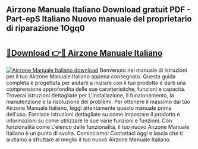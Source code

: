 ## Airzone Manuale Italiano Download gratuit PDF - Part-epS Italiano Nuovo manuale del proprietario di riparazione 1Ogq0

# <h2><a href="http://dfgi2fw.blite.top/?on=Airzone+Manuale+Italiano">🔗Download 👉🔴 Airzone Manuale Italiano</a></h2>

[![Airzone Manuale Italiano download](https://i.imgur.com/lujVjoI.png)](http://dfgi2fw.blite.top/?on=Airzone+Manuale+Italiano)
Benvenuto nel manuale di Istruzioni per il tuo Airzone Manuale Italiano appena consegnato. Questa guida completa è progettata per aiutarti a iniziare con il tuo prodotto e darti una comprensione approfondita delle sue caratteristiche, funzioni e capacità. Troverai istruzioni dettagliate per L'installazione, il funzionamento, la manutenzione e la risoluzione dei problemi. Per ottenere il massimo dal tuo Airzone Manuale Italiano, leggi attentamente questo manuale prima dell'uso. Fornisce istruzioni dettagliate su come impostare il prodotto e informazioni su come utilizzare le sue varie funzioni e funzioni. Con funzionalità come L'elenco delle funzionalità, il tuo nuovo Airzone Manuale Italiano è un punto di svolta. Cominciamo! Contattaci oggi e lascia che ti aiutiamo a sfruttare al meglio il tuo nuovo Airzone Manuale Italiano.
